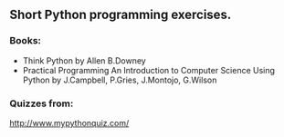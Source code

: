 ## Short Python programming exercises.

### Books:
 * Think Python by Allen B.Downey
 * Practical Programming 
 	An Introduction to Computer Science Using Python
 	by J.Campbell, P.Gries, J.Montojo, G.Wilson 

### Quizzes from:
http://www.mypythonquiz.com/